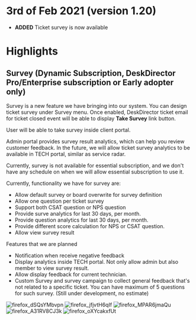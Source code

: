 # 3rd of Feb 2021 (version 1.20)

- **ADDED** Ticket survey is now available

# Highlights

## Survey (Dynamic Subscription, DeskDirector Pro/Enterprise subscription or Early adopter only)

Survey is a new feature we have bringing into our system. You can design ticket survey under Survey menu. Once enabled, DeskDirector ticket email for ticket closed event will be able to display **Take Survey** link button.

User will be able to take survey inside client portal.

Admin portal provides survey result analytics, which can help you review customer feedback. In the future, we will allow ticket survey analytics to be available in TECH portal, similar as service radar.

Currently, survey is not available for essential subscription, and we don't have any schedule on when we will allow essential subscription to use it.

Currently, functionality we have for survey are:
* Allow default survey or board overwrite for survey definition
* Allow one question per ticket survey
* Support both CSAT question or NPS question
* Provide surve analytics for last 30 days, per month.
* Provide question analytics for last 30 days, per month.
* Provide different score calculation for NPS or CSAT question.
* Allow view survey result

Features that we are planned
* Notification when receive negative feedback
* Display analytics inside TECH portal. Not only allow admin but also member to view survey result.
* Allow display feedback for current technician.
* Custom Survey and survey campaign to collect general feedback that's not related to a specific ticket. You can have maximum of 5 questions for such survey. (Still under development, no estimate)

![firefox_dSQsYMbvpn](https://user-images.githubusercontent.com/1712143/106698418-9eec6080-6645-11eb-9ddc-458abef63af7.png)
![firefox_jfjvtH6qIf](https://user-images.githubusercontent.com/1712143/106698420-a14eba80-6645-11eb-94ad-805f785fe4c1.png)
![firefox_MPAR6jmaQu](https://user-images.githubusercontent.com/1712143/106698427-a449ab00-6645-11eb-9876-4694e6aef32f.png)
![firefox_A31RV8CJ3k](https://user-images.githubusercontent.com/1712143/106698430-a6ac0500-6645-11eb-9936-1dccdd3453b0.png)
![firefox_oXYcakxfUt](https://user-images.githubusercontent.com/1712143/106698438-aad82280-6645-11eb-83e0-3dab66d68126.png)
